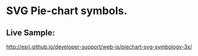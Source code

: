 # SVG Pie-chart symbols.

## Live Sample:

http://esri.github.io/developer-support/web-js/piechart-svg-symbology-3x/